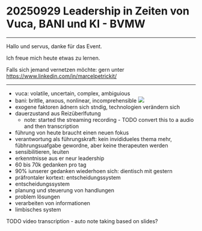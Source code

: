 # 20250929 Leadership in Zeiten von Vuca, BANI und KI - BVMW

---

Hallo und servus, danke für das Event.

Ich freue mich heute etwas zu lernen.

Falls sich jemand vernetzen möchte: gern unter https://www.linkedin.com/in/marcelpetrickit/

---

* vuca: volatile, uncertain, complex, ambiguious
* bani: britlle, anxous, nonlinear, incomprehensible
![](img00.png)
* exogene faktoren ädnern sich stndig, technologien verändern sich
* dauerzustand aus Reizüberlfutung
  * note: started the streaming recording - TODO convert this to a audio and then transcription
* führung von heute braucht einen neuen fokus
* verantwortung als führungskraft: kein invididueles thema mehr, fübhrungsuafgabe gewordne, aber keine therapeuten werden
* sensibilitieren, leuiten
* erkenntnisse aus er neur leadership
* 60 bis 70k gedanken pro tag
* 90% iunserer gedanken wiederhoen sich: dientisch mit gestern
* präfrontaler kortext: entscheidungssystem
* entscheidungssystem
* planung und steuerung von handlungen
* problem lösungen
* verarbeiten von informationen
 * limbisches system
 
TODO video transcription - auto note taking based on slides?
